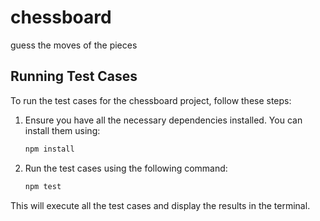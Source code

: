 # chessboard
guess the moves of the pieces 
## Running Test Cases

To run the test cases for the chessboard project, follow these steps:

1. Ensure you have all the necessary dependencies installed. You can install them using:
    ```sh
    npm install
    ```

2. Run the test cases using the following command:
    ```sh
    npm test
    ```

This will execute all the test cases and display the results in the terminal.